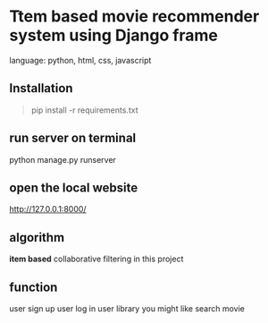 # Ttem based movie recommender system using Django frame
language: python, html, css, javascript

## Installation

>pip install -r requirements.txt
>

## run server on terminal
python manage.py runserver

## open the local website
http://127.0.0.1:8000/

## algorithm
**item based** collaborative filtering in this project

## function
user sign up
user log in
user library
you might like
search movie
